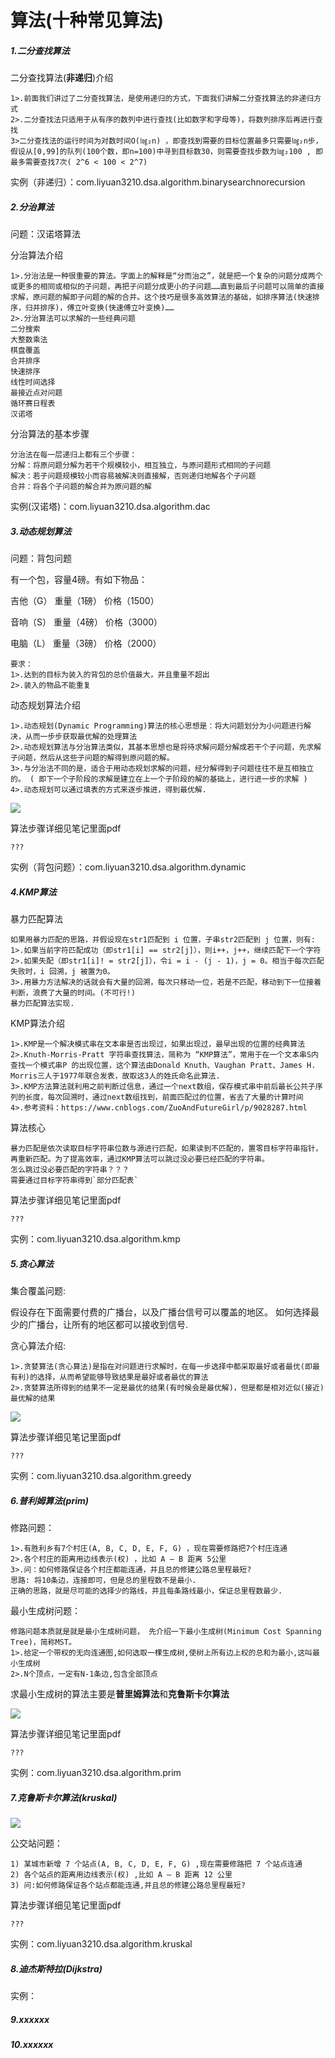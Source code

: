 # 算法(十种常见算法)

##### 1.二分查找算法

二分查找算法(**非递归**)介绍

```
1>.前面我们讲过了二分查找算法，是使用递归的方式，下面我们讲解二分查找算法的非递归方式
2>.二分查找法只适用于从有序的数列中进行查找(比如数字和字母等)，将数列排序后再进行查找
3>二分查找法的运行时间为对数时间O(㏒₂n) ，即查找到需要的目标位置最多只需要㏒₂n步，假设从[0,99]的队列(100个数，即n=100)中寻到目标数30，则需要查找步数为㏒₂100 , 即最多需要查找7次( 2^6 < 100 < 2^7)
```

实例（非递归）：com.liyuan3210.dsa.algorithm.binarysearchnorecursion

##### 2.分治算法

问题：汉诺塔算法

分治算法介绍

```
1>.分治法是一种很重要的算法。字面上的解释是“分而治之”，就是把一个复杂的问题分成两个或更多的相同或相似的子问题，再把子问题分成更小的子问题……直到最后子问题可以简单的直接求解，原问题的解即子问题的解的合并。这个技巧是很多高效算法的基础，如排序算法(快速排序，归并排序)，傅立叶变换(快速傅立叶变换)……
2>.分治算法可以求解的一些经典问题
二分搜索
大整数乘法
棋盘覆盖
合并排序
快速排序
线性时间选择
最接近点对问题
循环赛日程表
汉诺塔
```

分治算法的基本步骤

```
分治法在每一层递归上都有三个步骤：
分解：将原问题分解为若干个规模较小，相互独立，与原问题形式相同的子问题
解决：若子问题规模较小而容易被解决则直接解，否则递归地解各个子问题
合并：将各个子问题的解合并为原问题的解
```

实例(汉诺塔)：com.liyuan3210.dsa.algorithm.dac

##### 3.动态规划算法

问题：背包问题

有一个包，容量4磅。有如下物品：

吉他（G）	重量（1磅）	价格（1500）

音响（S）	 重量（4磅）	价格（3000）

电脑（L）	 重量（3磅）	 价格（2000）

```
要求：
1>.达到的目标为装入的背包的总价值最大，并且重量不超出
2>.装入的物品不能重复
```

动态规划算法介绍

```
1>.动态规划(Dynamic Programming)算法的核心思想是：将大问题划分为小问题进行解决，从而一步步获取最优解的处理算法
2>.动态规划算法与分治算法类似，其基本思想也是将待求解问题分解成若干个子问题，先求解子问题，然后从这些子问题的解得到原问题的解。
3>.与分治法不同的是，适合于用动态规划求解的问题，经分解得到子问题往往不是互相独立的。 ( 即下一个子阶段的求解是建立在上一个子阶段的解的基础上，进行进一步的求解 )
4>.动态规划可以通过填表的方式来逐步推进，得到最优解.
```

![](img/dynamic.png)

算法步骤详细见笔记里面pdf

```
???
```

实例（背包问题）：com.liyuan3210.dsa.algorithm.dynamic

##### 4.KMP算法

暴力匹配算法

```
如果用暴力匹配的思路，并假设现在str1匹配到 i 位置，子串str2匹配到 j 位置，则有:
1>.如果当前字符匹配成功（即str1[i] == str2[j]），则i++，j++，继续匹配下一个字符
2>.如果失配（即str1[i]! = str2[j]），令i = i - (j - 1)，j = 0。相当于每次匹配失败时，i 回溯，j 被置为0。
3>.用暴力方法解决的话就会有大量的回溯，每次只移动一位，若是不匹配，移动到下一位接着判断，浪费了大量的时间。(不可行!)
暴力匹配算法实现.
```

KMP算法介绍

```
1>.KMP是一个解决模式串在文本串是否出现过，如果出现过，最早出现的位置的经典算法
2>.Knuth-Morris-Pratt 字符串查找算法，简称为 “KMP算法”，常用于在一个文本串S内查找一个模式串P 的出现位置，这个算法由Donald Knuth、Vaughan Pratt、James H. Morris三人于1977年联合发表，故取这3人的姓氏命名此算法.
3>.KMP方法算法就利用之前判断过信息，通过一个next数组，保存模式串中前后最长公共子序列的长度，每次回溯时，通过next数组找到，前面匹配过的位置，省去了大量的计算时间
4>.参考资料：https://www.cnblogs.com/ZuoAndFutureGirl/p/9028287.html
```

算法核心

```
暴力匹配是依次读取目标字符串位数与源进行匹配，如果读到不匹配的，置零目标字符串指针，再重新匹配。为了提高效率，通过KMP算法可以跳过没必要已经匹配的字符串。
怎么跳过没必要匹配的字符串？？？
需要通过目标字符串得到`部分匹配表`
```

算法步骤详细见笔记里面pdf

```
???
```

实例：com.liyuan3210.dsa.algorithm.kmp

##### 5.贪心算法

集合覆盖问题:

假设存在下面需要付费的广播台，以及广播台信号可以覆盖的地区。 如何选择最少的广播台，让所有的地区都可以接收到信号.

贪心算法介绍:

```
1>.贪婪算法(贪心算法)是指在对问题进行求解时，在每一步选择中都采取最好或者最优(即最有利)的选择，从而希望能够导致结果是最好或者最优的算法
2>.贪婪算法所得到的结果不一定是最优的结果(有时候会是最优解)，但是都是相对近似(接近)最优解的结果
```

![](img/greedy.png)

算法步骤详细见笔记里面pdf

```
???
```

实例：com.liyuan3210.dsa.algorithm.greedy

##### 6.普利姆算法(prim)

修路问题：

```
1>.有胜利乡有7个村庄(A, B, C, D, E, F, G) ，现在需要修路把7个村庄连通
2>.各个村庄的距离用边线表示(权) ，比如 A – B 距离 5公里
3>.问：如何修路保证各个村庄都能连通，并且总的修建公路总里程最短?
思路: 将10条边，连接即可，但是总的里程数不是最小.
正确的思路，就是尽可能的选择少的路线，并且每条路线最小，保证总里程数最少. 
```

最小生成树问题：

```
修路问题本质就是就是最小生成树问题， 先介绍一下最小生成树(Minimum Cost Spanning Tree)，简称MST。
1>.给定一个带权的无向连通图,如何选取一棵生成树,使树上所有边上权的总和为最小,这叫最小生成树 
2>.N个顶点，一定有N-1条边,包含全部顶点
```

求最小生成树的算法主要是**普里姆算法**和**克鲁斯卡尔算法**

![](img/prim.png)

算法步骤详细见笔记里面pdf

```
???
```

实例：com.liyuan3210.dsa.algorithm.prim

##### 7.克鲁斯卡尔算法(kruskal)

![](img/kruskal.png)

公交站问题：

```
1) 某城市新增 7 个站点(A, B, C, D, E, F, G) ,现在需要修路把 7 个站点连通
2) 各个站点的距离用边线表示(权) ,比如 A – B 距离 12 公里
3) 问:如何修路保证各个站点都能连通,并且总的修建公路总里程最短?
```

算法步骤详细见笔记里面pdf

```
???
```

实例：com.liyuan3210.dsa.algorithm.kruskal

##### 8.迪杰斯特拉(Dijkstra)

实例：

##### 9.xxxxxx
##### 10.xxxxxx
